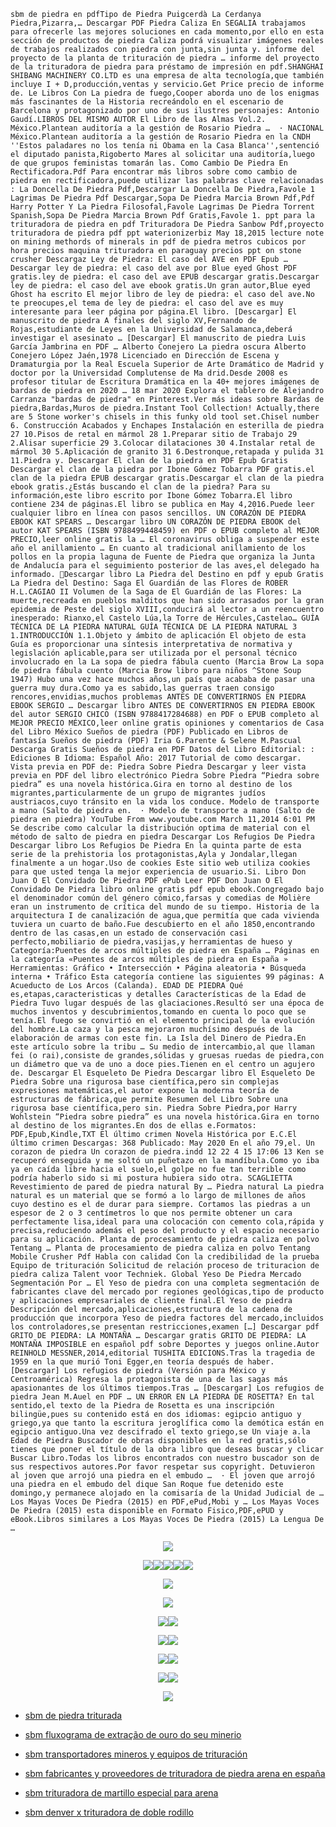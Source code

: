 
```
sbm de piedra en pdfTipo de Piedra Puigcerdà La Cerdanya Piedra,Pizarra,… Descargar PDF Piedra Caliza En SEGALIA trabajamos para ofrecerle las mejores soluciones en cada momento,por ello en esta sección de productos de piedra Caliza podrá visualizar imágenes reales de trabajos realizados con piedra con junta,sin junta y. informe del proyecto de la planta de trituración de piedra … informe del proyecto de la trituradora de piedra para préstamo de impresión en pdf.SHANGHAI SHIBANG MACHINERY CO.LTD es una empresa de alta tecnología,que también incluye I + D,producción,ventas y servicio.Get Price precio de informe de. Le Libros Con La piedra de fuego,Cooper aborda uno de los enigmas más fascinantes de la Historia recreándolo en el escenario de Barcelona y protagonizado por uno de sus ilustres personajes: Antonio Gaudí.LIBROS DEL MISMO AUTOR El Libro de las Almas Vol.2. México.Plantean auditoría a la gestión de Rosario Piedra …  · NACIONAL México.Plantean auditoría a la gestión de Rosario Piedra en la CNDH ''Estos paladares no los tenía ni Obama en la Casa Blanca'',sentenció el diputado panista,Rigoberto Mares al solicitar una auditoría,luego de que grupos feministas tomarán las. Como Cambio De Piedra En Rectificadora.Pdf Para encontrar más libros sobre como cambio de piedra en rectificadora,puede utilizar las palabras clave relacionadas : La Doncella De Piedra Pdf,Descargar La Doncella De Piedra,Favole 1 Lagrimas De Piedra Pdf Descargar,Sopa De Piedra Marcia Brown Pdf,Pdf Harry Potter Y La Piedra Filosofal,Favole Lagrimas De Piedra Torrent Spanish,Sopa De Piedra Marcia Brown Pdf Gratis,Favole 1. ppt para la trituradora de piedra en pdf Trituradora De Piedra Sanbow Pdf,proyecto trituradora de piedra pdf ppt waterionizerbiz May 18,2015 lecture note on mining methords of minerals in pdf de piedra metros cubicos por hora precios maquina trituradora en paraguay precios ppt on stone crusher Descargaz Ley de Piedra: El caso del AVE en PDF Epub … Descargar ley de piedra: el caso del ave por Blue eyed Ghost PDF gratis.ley de piedra: el caso del ave EPUB descargar gratis.Descargar ley de piedra: el caso del ave ebook gratis.Un gran autor,Blue eyed Ghost ha escrito El mejor libro de ley de piedra: el caso del ave.No te preocupes,el tema de ley de piedra: el caso del ave es muy interesante para leer página por página.El libro. [Descargar] El manuscrito de piedra A finales del siglo XV,Fernando de Rojas,estudiante de Leyes en la Universidad de Salamanca,deberá investigar el asesinato … [Descargar] El manuscrito de piedra Luis García Jambrina en PDF … Alberto Conejero La piedra oscura Alberto Conejero López Jaén,1978 Licenciado en Dirección de Escena y Dramaturgia por la Real Escuela Superior de Arte Dramático de Madrid y doctor por la Universidad Complutense de Ma drid.Desde 2008 es profesor titular de Escritura Dramática en la 40+ mejores imágenes de bardas de piedra en 2020 … 18 mar 2020 Explora el tablero de Alejandro Carranza "bardas de piedra" en Pinterest.Ver más ideas sobre Bardas de piedra,Bardas,Muros de piedra.Instant Tool Collection! Actually,there are 5 Stone worker's chisels in this funky old tool set.Chisel number 6. Construcción Acabados y Enchapes Instalación en esterilla de piedra 27 10.Pisos de retal en mármol 28 1.Preparar sitio de Trabajo 29 2.Alisar superficie 29 3.Colocar dilataciones 30 4.Instalar retal de mármol 30 5.Aplicación de granito 31 6.Destronque,retapada y pulida 31 11.Piedra y. Descargar El clan de la piedra en PDF Epub Gratis Descargar el clan de la piedra por Ibone Gómez Tobarra PDF gratis.el clan de la piedra EPUB descargar gratis.Descargar el clan de la piedra ebook gratis.¿Estás buscando el clan de la piedra? Para su información,este libro escrito por Ibone Gómez Tobarra.El libro contiene 234 de páginas.El libro se publica en May 4,2016.Puede leer cualquier libro en línea con pasos sencillos. UN CORAZÓN DE PIEDRA EBOOK KAT SPEARS … Descargar libro UN CORAZÓN DE PIEDRA EBOOK del autor KAT SPEARS (ISBN 9788499448459) en PDF o EPUB completo al MEJOR PRECIO,leer online gratis la … El coronavirus obliga a suspender este año el anillamiento … En cuanto al tradicional anillamiento de los pollos en la propia laguna de Fuente de Piedra que organiza la Junta de Andalucía para el seguimiento posterior de las aves,el delegado ha informado. 🥇Descargar libro La Piedra del Destino en pdf y epub Gratis La Piedra del Destino: Saga El Guardián de las Flores de ROBER H.L.CAGIAO II Volumen de la Saga de El Guardián de las Flores: La muerte,recreada en pueblos malditos que han sido arrasados por la gran epidemia de Peste del siglo XVIII,conducirá al lector a un reencuentro inesperado: Rianxo,el Castelo Lúa,la Torre de Hércules,Castelao… GUÍA TÉCNICA DE LA PIEDRA NATURAL GUÍA TÉCNICA DE LA PIEDRA NATURAL 3 1.INTRODUCCIÓN 1.1.Objeto y ámbito de aplicación El objeto de esta Guía es proporcionar una síntesis interpretativa de normativa y legislación aplicable,para ser utilizada por el personal técnico involucrado en la La sopa de piedra fábula cuento (Marcia Brow La sopa de piedra fábula cuento (Marcia Brow libro para niños ^Stone Soup 1947) Hubo una vez hace muchos años,un país que acababa de pasar una guerra muy dura.Como ya es sabido,las guerras traen consigo rencores,envidias,muchos problemas ANTES DE CONVERTIRNOS EN PIEDRA EBOOK SERGIO … Descargar libro ANTES DE CONVERTIRNOS EN PIEDRA EBOOK del autor SERGIO CHICO (ISBN 9788417284688) en PDF o EPUB completo al MEJOR PRECIO MÉXICO,leer online gratis opiniones y comentarios de Casa del Libro México Sueños de piedra (PDF) Publicado en Libros de fantasía Sueños de piedra (PDF) Iria G.Parente & Selene M.Pascual Descarga Gratis Sueños de piedra en PDF Datos del Libro Editorial: : Ediciones B Idioma: Español Año: 2017 Tutorial de como descargar. Vista previa en PDF de: Piedra Sobre Piedra Descargar y leer vista previa en PDF del libro electrónico Piedra Sobre Piedra “Piedra sobre piedra” es una novela histórica.Gira en torno al destino de los migrantes,particularmente de un grupo de migrantes judíos austriacos,cuyo tránsito en la vida los conduce. Modelo de transporte a mano (Salto de piedra en.  · Modelo de transporte a mano (Salto de piedra en piedra) YouTube From www.youtube.com March 11,2014 6:01 PM Se describe como calcular la distribución optima de material con el método de salto de piedra en piedra Descargar Los Refugios De Piedra Descargar libro Los Refugios De Piedra En la quinta parte de esta serie de la prehistoria los protagonistas,Ayla y Jondalar,llegan finalmente a un hogar.Uso de cookies Este sitio web utiliza cookies para que usted tenga la mejor experiencia de usuario.Si. Libro Don Juan O El Convidado De Piedra PDF ePub Leer PDF Don Juan O El Convidado De Piedra libro online gratis pdf epub ebook.Congregado bajo el denominador común del género cómico,farsas y comedias de Molière eran un instrumento de crítica del mundo de su tiempo. Historia de la arquitectura I de canalización de agua,que permitía que cada vivienda tuviera un cuarto de baño.Fue descubierto en el año 1850,encontrando dentro de las casas,en un estado de conservación casi perfecto,mobiliario de piedra,vasijas,y herramientas de hueso y Categoría:Puentes de arcos múltiples de piedra en España … Páginas en la categoría «Puentes de arcos múltiples de piedra en España » Herramientas: Gráfico • Intersección • Página aleatoria • Búsqueda interna • Tráfico Esta categoría contiene las siguientes 99 páginas: A Acueducto de Los Arcos (Calanda). EDAD DE PIEDRA Qué es,etapas,caracteristicas y detalles Características de la Edad de Piedra Tuvo lugar después de las glaciaciones.Resultó ser una época de muchos inventos y descubrimientos,tomando en cuenta lo poco que se tenía.El fuego se convirtió en el elemento principal de la evolución del hombre.La caza y la pesca mejoraron muchísimo después de la elaboración de armas con este fin. La Isla del Dinero de Piedra.En este artículo sobre la tribu … Su medio de intercambio,al que llaman fei (o rai),consiste de grandes,sólidas y gruesas ruedas de piedra,con un diámetro que va de uno a doce pies.Tienen en el centro un agujero de. Descargar El Esqueleto De Piedra Descargar libro El Esqueleto De Piedra Sobre una rigurosa base científica,pero sin complejas expresiones matemáticas,el autor expone la moderna teoría de estructuras de fábrica,que permite Resumen del Libro Sobre una rigurosa base científica,pero sin. Piedra Sobre Piedra,por Harry Wohlstein “Piedra sobre piedra” es una novela histórica.Gira en torno al destino de los migrantes.En dos de ellas e.Formatos: PDF,Epub,Kindle,TXT El último crimen Novela Histórica por E.C.El último crimen Descargas: 368 Publicado: May 2020 En el año 79,el. Un corazon de piedra Un corazon de piedra.indd 12 22 4 15 17:06 13 Ken se recuperó enseguida y me soltó un puñetazo en la mandíbula.Como yo iba ya en caída libre hacia el suelo,el golpe no fue tan terrible como podría haberlo sido si mi postura hubiera sido otra. SCAGLIETTA Revestimiento de pared de piedra natural By … Piedra natural La piedra natural es un material que se formó a lo largo de millones de años cuyo destino es el de durar para siempre.‎ Cortamos las piedras a un espesor de 2 o 3 centímetros lo que nos permite obtener un cara perfectamente lisa,ideal para una colocación con cemento cola,rápida y precisa,reduciendo además el peso del producto y el espacio necesario para su aplicación. Planta de procesamiento de piedra caliza en polvo Tentang … Planta de procesamiento de piedra caliza en polvo Tentang Mobile Crusher Pdf Habla con calidad Con la credibilidad de la prueba Equipo de trituración Solicitud de relación proceso de trituracion de piedra caliza Talent voor Techniek. Global Yeso De Piedra Mercado Segmentación Por … El Yeso de piedra con una completa segmentación de fabricantes clave del mercado por regiones geológicas,tipo de producto y aplicaciones empresariales de cliente final.El Yeso de piedra Descripción del mercado,aplicaciones,estructura de la cadena de producción que incorpora Yeso de piedra factores del mercado,incluidos los controladores,se presentan restricciones,examen […] Descargar pdf GRITO DE PIEDRA: LA MONTAÑA … Descargar gratis GRITO DE PIEDRA: LA MONTAÑA IMPOSIBLE en español pdf sobre Deportes y juegos online.Autor REINHOLD MESSNER,2014,editorial TUSHITA EDICIONS.Tras la tragedia de 1959 en la que murió Toni Egger,en teoría después de haber. [Descargar] Los refugios de piedra (Versión para México y Centroamérica) Regresa la protagonista de una de las sagas más apasionantes de los últimos tiempos.Tras … [Descargar] Los refugios de piedra Jean M.Auel en PDF … UN ERROR EN LA PIEDRA DE ROSETTA? En tal sentido,el texto de la Piedra de Rosetta es una inscripción bilingüe,pues su contenido está en dos idiomas: egipcio antiguo y griego,ya que tanto la escritura jeroglífica como la demótica están en egipcio antiguo.Una vez descifrado el texto griego,se Un viaje a.la Edad de Piedra Buscador de obras disponibles en la red gratis,sólo tienes que poner el título de la obra libro que deseas buscar y clicar Buscar Libro.Todas los libros encontrados con nuestro buscador son de sus respectivos autores.Por favor respetar sus copyright. Detuvieron al joven que arrojó una piedra en el embudo …  · El joven que arrojó una piedra en el embudo del dique San Roque fue detenido este domingo,y permanece alojado en la comisaría de la Unidad Judicial de … Los Mayas Voces De Piedra (2015) en PDF,ePud,Mobi y … Los Mayas Voces De Piedra (2015) esta disponible en Formato Fisico,PDF,ePUD y eBook.Libros similares a Los Mayas Voces De Piedra (2015) La Lengua De … 
```

<div align="center">

<a href="https://es-crusher.shibang-china.com/github&k=sbm+de+piedra+en+pdf"><img src="https://static.shibang-china.com/es/crusher/logo.jpg"></a>

<a href="https://es-crusher.shibang-china.com/github&k=sbm+de+piedra+en+pdf"><img src="https://static.shibang-china.com/es/crusher/index.jpg"></a><a href="https://es-crusher.shibang-china.com/material.htmlgithub&k=sbm+de+piedra+en+pdf"><img src="https://static.shibang-china.com/es/crusher/material.jpg"></a><a href="https://es-crusher.shibang-china.com/application.htmlgithub&k=sbm+de+piedra+en+pdf"><img src="https://static.shibang-china.com/es/crusher/application.jpg"></a><a href="https://es-crusher.shibang-china.com/aboutus.htmlgithub&k=sbm+de+piedra+en+pdf"><img src="https://static.shibang-china.com/es/crusher/aboutus.jpg"></a><a href="https://es-crusher.shibang-china.com/contact.htmlgithub&k=sbm+de+piedra+en+pdf"><img src="https://static.shibang-china.com/es/crusher/contact.jpg"></a>

<a href="https://es-crusher.shibang-china.com/github&k=sbm+de+piedra+en+pdf"><img src="https://static.shibang-china.com/es/crusher/banner.jpg"></a>

<a href="https://swt.shibang-china.com/github&k=sbm+de+piedra+en+pdf"><img src="https://static.shibang-china.com/es/crusher/text.jpg"></a>

<a href="https://swt.shibang-china.com/github&k=sbm+de+piedra+en+pdf"><img src="https://static.shibang-china.com/es/crusher/chat.jpg"></a><a href="https://es-crusher.shibang-china.com/contact.htmlgithub&k=sbm+de+piedra+en+pdf"><img src="https://static.shibang-china.com/es/crusher/message.jpg"></a>

<a href="https://es-crusher.shibang-china.com/products/pe.htmlgithub&k=sbm+de+piedra+en+pdf"><img src="https://static.shibang-china.com/es/crusher/pe.jpg"></a><a href="https://es-crusher.shibang-china.com/products/pf.htmlgithub&k=sbm+de+piedra+en+pdf"><img src="https://static.shibang-china.com/es/crusher/pf.jpg"></a>

<a href="https://es-crusher.shibang-china.com/products/hpt.htmlgithub&k=sbm+de+piedra+en+pdf"><img src="https://static.shibang-china.com/es/crusher/hpt.jpg"></a><a href="https://es-crusher.shibang-china.com/products/vsi.htmlgithub&k=sbm+de+piedra+en+pdf"><img src="https://static.shibang-china.com/es/crusher/vsi.jpg"></a>

<a href="https://es-crusher.shibang-china.com/products/klv.htmlgithub&k=sbm+de+piedra+en+pdf"><img src="https://static.shibang-china.com/es/crusher/klv.jpg"></a><a href="https://es-crusher.shibang-china.com/products/portable.htmlgithub&k=sbm+de+piedra+en+pdf"><img src="https://static.shibang-china.com/es/crusher/portable.jpg"></a>

<a href="https://swt.shibang-china.com/github&k=sbm+de+piedra+en+pdf"><img src="https://static.shibang-china.com/es/crusher/case.jpg"></a>

</div>


* [sbm de piedra triturada](sbm%20de%20piedra%20triturada.md)

* [sbm fluxograma de extração de ouro do seu minerio](sbm%20fluxograma%20de%20extra%C3%A7%C3%A3o%20de%20ouro%20do%20seu%20minerio.md)

* [sbm transportadores mineros y equipos de trituración](sbm%20transportadores%20mineros%20y%20equipos%20de%20trituraci%C3%B3n.md)

* [sbm fabricantes y proveedores de trituradora de piedra arena en españa](sbm%20fabricantes%20y%20proveedores%20de%20trituradora%20de%20piedra%20arena%20en%20espa%C3%B1a.md)

* [sbm trituradora de martillo especial para arena](sbm%20trituradora%20de%20martillo%20especial%20para%20arena.md)

* [sbm denver x trituradora de doble rodillo](sbm%20denver%20x%20trituradora%20de%20doble%20rodillo.md)